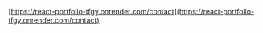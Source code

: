 
[https://react-portfolio-tfgy.onrender.com/contact](https://react-portfolio-tfgy.onrender.com/contact)
